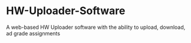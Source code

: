 # HW-Uploader-Software
A web-based HW Uploader software with the ability to upload, download, ad grade assignments
